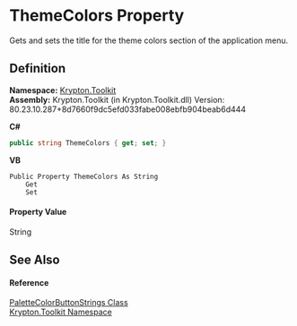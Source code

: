 # ThemeColors Property


Gets and sets the title for the theme colors section of the application menu.



## Definition
**Namespace:** <a href="79d2eac2-21f4-54ff-7552-b20c33c30600.md">Krypton.Toolkit</a>  
**Assembly:** Krypton.Toolkit (in Krypton.Toolkit.dll) Version: 80.23.10.287+8d7660f9dc5efd033fabe008ebfb904beab6d444

**C#**
``` C#
public string ThemeColors { get; set; }
```
**VB**
``` VB
Public Property ThemeColors As String
	Get
	Set
```



#### Property Value
String

## See Also


#### Reference
<a href="fffc978b-987e-3112-f32a-a3ed82dd1ce3.md">PaletteColorButtonStrings Class</a>  
<a href="79d2eac2-21f4-54ff-7552-b20c33c30600.md">Krypton.Toolkit Namespace</a>  
